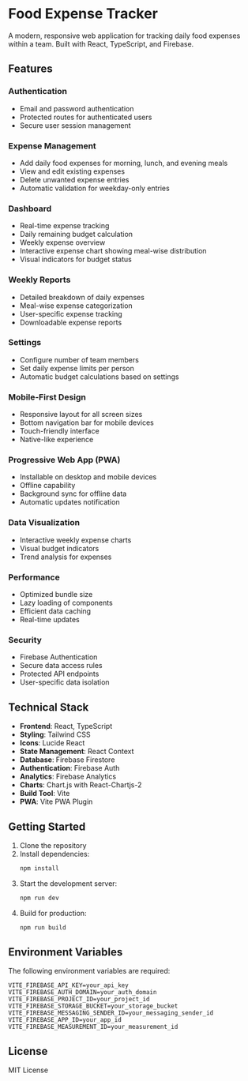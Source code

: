 # Food Expense Tracker

A modern, responsive web application for tracking daily food expenses within a team. Built with React, TypeScript, and Firebase.

## Features

### Authentication
- Email and password authentication
- Protected routes for authenticated users
- Secure user session management

### Expense Management
- Add daily food expenses for morning, lunch, and evening meals
- View and edit existing expenses
- Delete unwanted expense entries
- Automatic validation for weekday-only entries

### Dashboard
- Real-time expense tracking
- Daily remaining budget calculation
- Weekly expense overview
- Interactive expense chart showing meal-wise distribution
- Visual indicators for budget status

### Weekly Reports
- Detailed breakdown of daily expenses
- Meal-wise expense categorization
- User-specific expense tracking
- Downloadable expense reports

### Settings
- Configure number of team members
- Set daily expense limits per person
- Automatic budget calculations based on settings

### Mobile-First Design
- Responsive layout for all screen sizes
- Bottom navigation bar for mobile devices
- Touch-friendly interface
- Native-like experience

### Progressive Web App (PWA)
- Installable on desktop and mobile devices
- Offline capability
- Background sync for offline data
- Automatic updates notification

### Data Visualization
- Interactive weekly expense charts
- Visual budget indicators
- Trend analysis for expenses

### Performance
- Optimized bundle size
- Lazy loading of components
- Efficient data caching
- Real-time updates

### Security
- Firebase Authentication
- Secure data access rules
- Protected API endpoints
- User-specific data isolation

## Technical Stack

- **Frontend**: React, TypeScript
- **Styling**: Tailwind CSS
- **Icons**: Lucide React
- **State Management**: React Context
- **Database**: Firebase Firestore
- **Authentication**: Firebase Auth
- **Analytics**: Firebase Analytics
- **Charts**: Chart.js with React-Chartjs-2
- **Build Tool**: Vite
- **PWA**: Vite PWA Plugin

## Getting Started

1. Clone the repository
2. Install dependencies:
   ```bash
   npm install
   ```
3. Start the development server:
   ```bash
   npm run dev
   ```
4. Build for production:
   ```bash
   npm run build
   ```

## Environment Variables

The following environment variables are required:

```env
VITE_FIREBASE_API_KEY=your_api_key
VITE_FIREBASE_AUTH_DOMAIN=your_auth_domain
VITE_FIREBASE_PROJECT_ID=your_project_id
VITE_FIREBASE_STORAGE_BUCKET=your_storage_bucket
VITE_FIREBASE_MESSAGING_SENDER_ID=your_messaging_sender_id
VITE_FIREBASE_APP_ID=your_app_id
VITE_FIREBASE_MEASUREMENT_ID=your_measurement_id
```

## License

MIT License